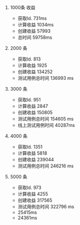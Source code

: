 1. 1000条 收益
	* 获取Id. 731ms
	* 计算收益 1034ms
	* 创建收益 57993
	* 总时间 59758ms  
	
1. 2000 条 
	* 获取Id. 813
	* 计算收益 1925
	* 创建收益 134252
	* 测试用例总时间 136993 ms  

1. 3000 条 
	* 获取Id. 951
	* 计算收益 2847
	* 创建收益 150805
	* 测试用例总时间 154605 ms
	* 线上测试用例时间  40287ms

1. 4000 条 
	* 获取Id. 1351
	* 计算收益 5818
	* 创建收益 239044
	* 测试用例总时间 246216 ms

1. 5000 条 
	* 获取Id. 973
	* 计算收益 4255
	* 创建收益 317565
	* 测试用例总时间 322796 ms
	* 25415ms
	* 24361ms